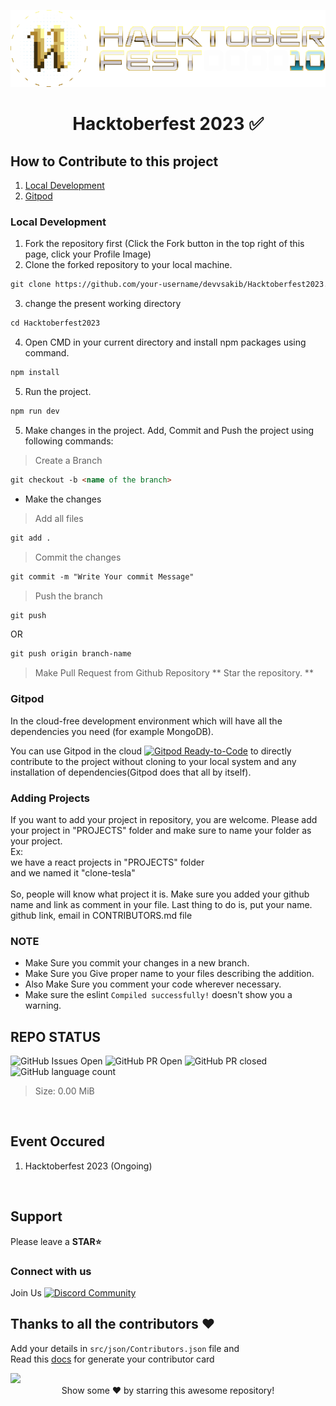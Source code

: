 <p align="center"><img src="img/hacktoberfest.svg"></p>

# <p align="center"> Hacktoberfest 2023 ✅ </p>


## How to Contribute to this project

1. [Local Development](https://github.com/devvsakib/Hacktoberfest2023#local-development)
2. [Gitpod](https://github.com/devvsakib/Hacktoberfest2023#gitpod)

### Local Development

1. Fork the repository first (Click the Fork button in the top right of this page,
   click your Profile Image)
2. Clone the forked repository to your local machine.

```markdown
git clone https://github.com/your-username/devvsakib/Hacktoberfest2023.git
```

3. change the present working directory

```markdown
cd Hacktoberfest2023
```
4. Open CMD in your current directory and install npm packages using command.
```markdown
npm install
```
5. Run the project.
```markdown
npm run dev
```

5. Make changes in the project. Add, Commit and Push the project using following commands:

> Create a Branch
```markdown
git checkout -b <name of the branch>
```
- Make the changes

> Add all files
```markdown
git add .
```
> Commit the changes
```markdown
git commit -m "Write Your commit Message"
```
> Push the branch
```markdown
git push
```
OR
```markdown
git push origin branch-name
```
> Make Pull Request from Github Repository
** Star the repository. **

### Gitpod

In the cloud-free development environment which will have all the dependencies you need (for example MongoDB).

You can use Gitpod in the cloud [![Gitpod Ready-to-Code](https://img.shields.io/badge/Gitpod-Ready--to--Code-blue?logo=gitpod)](https://gitpod.io/#https://github.com/devvsakib/Hacktoberfest2023) to directly contribute to the project without cloning to your local system and any installation of dependencies(Gitpod does that all by itself).

### Adding Projects
If you want to add your project in repository, you are welcome. Please add your project in "PROJECTS" folder and make sure to name your folder as your project.
<br>
Ex:
<br>
we have a react projects in "PROJECTS" folder
<br>
and we named it "clone-tesla"
<br><br>
So, people will know what project it is. Make sure you added your github name and link as comment in your file. Last thing to do is, put your name. github link, email in CONTRIBUTORS.md file

### NOTE

- Make Sure you commit your changes in a new branch.
- Make Sure you Give proper name to your files describing the addition.
- Also Make Sure you comment your code wherever necessary.
- Make sure the eslint `Compiled successfully!` doesn't show you a warning.


## REPO STATUS

![GitHub Issues Open](https://img.shields.io/github/issues/devvsakib/Hacktoberfest2023?style=for-the-badge&color=green)
![GitHub PR Open](https://img.shields.io/github/issues-pr/devvsakib/Hacktoberfest2023?style=for-the-badge&color=aqua)
![GitHub PR closed](https://img.shields.io/github/issues-pr-closed-raw/devvsakib/Hacktoberfest2023?style=for-the-badge&color=blue)
![GitHub language count](https://img.shields.io/github/languages/count/devvsakib/Hacktoberfest2023?style=for-the-badge&color=brightgreen)
> Size: 0.00 MiB
<br>

## Event Occured
1. Hacktoberfest 2023 (Ongoing)
<br>

<!--
<div align="center">
    <img width="150px" src="https://avatars.githubusercontent.com/u/88339569?v=4">
    <p><b><a href="https://github.com/devvsakib">DevvSakib</a></b><br> Maintainer</p>
</div>
-->

## Support
Please leave a **STAR⭐**

### Connect with us

Join Us  <a href="https://discord.gg/xwRbDwnbMr"><img src="https://cdn.worldvectorlogo.com/logos/discord-6.svg" title="Discord" alt="Discord Community" width="20"/></a>

## Thanks to all the contributors ❤️
Add your details in `src/json/Contributors.json` file and <br>
Read this [docs](/docs/contributor-card.md) for generate your contributor card

<a href = "https://github.com/devvsakib/hacktoberfest2023/graphs/contributors">
  <img src = "https://contrib.rocks/image?repo=devvsakib/hacktoberfest2023"/>
</a>
<div align="center">
Show some ❤️ by starring this awesome repository!
</div>
